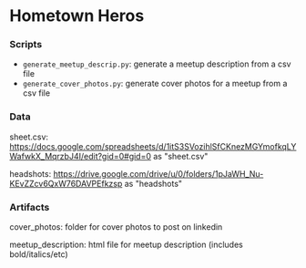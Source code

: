 
# Hometown Heros

### Scripts

- `generate_meetup_descrip.py`: generate a meetup description from a csv file
- `generate_cover_photos.py`: generate cover photos for a meetup from a csv file

### Data

sheet.csv: https://docs.google.com/spreadsheets/d/1itS3SVozihlSfCKnezMGYmofkqLYWafwkX_MqrzbJ4I/edit?gid=0#gid=0 as "sheet.csv"

headshots: https://drive.google.com/drive/u/0/folders/1pJaWH_Nu-KEvZZcv6QxW76DAVPEfkzsp as "headshots"

### Artifacts

cover_photos: folder for cover photos to post on linkedin

meetup_description: html file for meetup description (includes bold/italics/etc)